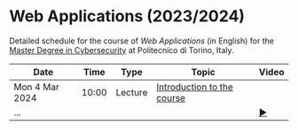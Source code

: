 # Web Applications (2023/2024)

Detailed schedule for the course of _Web Applications_ (in English) for the [Master Degree in Cybersecurity](https://www.polito.it/en/education/master-s-degree-programmes/cybersecurity) at Politecnico di Torino, Italy.

| Date            | Time   | Type    | Topic                            | Video               | 
|-----------------|--------|---------|----------------------------------|---------------------| 
| Mon  4 Mar 2024 | 10:00  | Lecture | [Introduction to the course]()   |                     |
| ...             |        |         |                                  | [:arrow_forward:]() |
